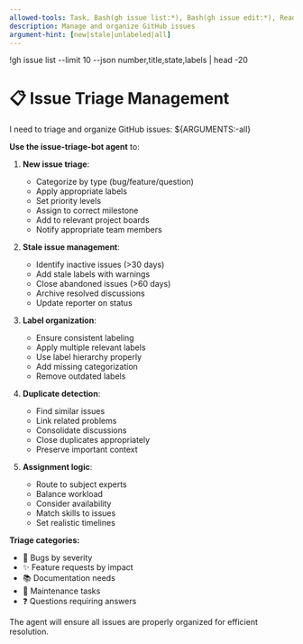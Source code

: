```yaml
---
allowed-tools: Task, Bash(gh issue list:*), Bash(gh issue edit:*), Read
description: Manage and organize GitHub issues
argument-hint: [new|stale|unlabeled|all]
---
```

!gh issue list --limit 10 --json number,title,state,labels | head -20

# 📋 Issue Triage Management

I need to triage and organize GitHub issues: ${ARGUMENTS:-all}

**Use the issue-triage-bot agent** to:

1. **New issue triage**:
   - Categorize by type (bug/feature/question)
   - Apply appropriate labels
   - Set priority levels
   - Assign to correct milestone
   - Add to relevant project boards
   - Notify appropriate team members

2. **Stale issue management**:
   - Identify inactive issues (>30 days)
   - Add stale labels with warnings
   - Close abandoned issues (>60 days)
   - Archive resolved discussions
   - Update reporter on status

3. **Label organization**:
   - Ensure consistent labeling
   - Apply multiple relevant labels
   - Use label hierarchy properly
   - Add missing categorization
   - Remove outdated labels

4. **Duplicate detection**:
   - Find similar issues
   - Link related problems
   - Consolidate discussions
   - Close duplicates appropriately
   - Preserve important context

5. **Assignment logic**:
   - Route to subject experts
   - Balance workload
   - Consider availability
   - Match skills to issues
   - Set realistic timelines

**Triage categories:**
- 🐛 Bugs by severity
- ✨ Feature requests by impact
- 📚 Documentation needs
- 🔧 Maintenance tasks
- ❓ Questions requiring answers

The agent will ensure all issues are properly organized for efficient resolution.
